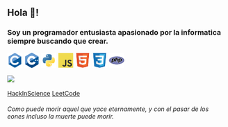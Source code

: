 ## <p>Hola 🖖!</p>
### <p>Soy un programador entusiasta apasionado por la informatica siempre buscando que crear.</p>

<p>
  <img src="https://raw.githubusercontent.com/devicons/devicon/master/icons/c/c-original.svg" width="35" height="35"/>
  <img src="https://raw.githubusercontent.com/devicons/devicon/master/icons/cplusplus/cplusplus-original.svg" width="35" height="35"/>
  <img src="https://raw.githubusercontent.com/devicons/devicon/master/icons/python/python-original.svg" width="35" height="35"/>
  <img src="https://raw.githubusercontent.com/devicons/devicon/master/icons/javascript/javascript-original.svg" width="35" height="35"/>
  <img src="https://raw.githubusercontent.com/devicons/devicon/master/icons/html5/html5-original.svg" width="35" height="35"/>
  <img src="https://raw.githubusercontent.com/devicons/devicon/master/icons/css3/css3-original.svg" width="35" height="35"/>
  <img src="https://raw.githubusercontent.com/devicons/devicon/master/icons/php/php-original.svg" width="35" height="35"/>
</p>

<img src="https://github-readme-stats.vercel.app/api/top-langs/?username=el-maistro&show_icons=true&theme=transparent&layout=compact&custom_title=Lenguajes%20mas%20usados"/>

<a href='https://www.hackinscience.org/teams/ew1n' target='_blank'>HackInScience</a>
<a href='https://leetcode.com/u/ew1n/' target='_blank'>LeetCode</a>

###### <p>Como puede morir aquel que yace eternamente, y con el pasar de los eones incluso la muerte puede morir.</p>
